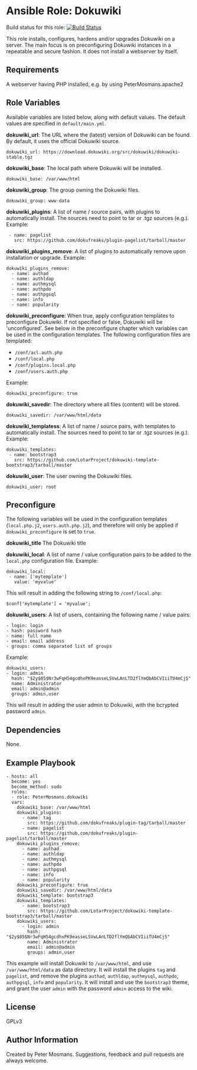 Ansible Role: Dokuwiki
=========

Build status for this role: [![Build Status](https://travis-ci.org/PeterMosmans/ansible-role-dokuwiki.svg)](https://travis-ci.org/PeterMosmans/ansible-role-dokuwiki)


This role installs, configures, hardens and/or upgrades Dokuwiki on a server. The main focus is on preconfiguring Dokuwiki instances in a repeatable and secure fashion.
It does not install a webserver by itself.


Requirements
------------

A webserver having PHP installed, e.g. by using PeterMosmans.apache2


Role Variables
--------------

Available variables are listed below, along with default values. The default values are specified in `default/main.yml`.

**dokuwiki_url**: The URL where the (latest) version of Dokuwiki can be found. By default, it uses the official Dokuwiki source.
```
dokuwiki_url: https://download.dokuwiki.org/src/dokuwiki/dokuwiki-stable.tgz
```


**dokuwiki_base**: The local path where Dokuwiki will be installed.
```
dokuwiki_base: /var/www/html
```


**dokuwiki_group**: The group owning the Dokuwiki files.
```
dokuwiki_group: www-data
```


**dokuwiki_plugins**: A list of name / source pairs, with plugins to automatically install. The sources need to point to tar or .tgz sources (e.g.). Example:
```
 - name: pagelist
   src: https://github.com/dokufreaks/plugin-pagelist/tarball/master
```

**dokuwiki_plugins_remove**: A list of plugins to automatically remove upon installation or upgrade.
Example:
```
dokuwiki_plugins_remove:
  - name: authad
  - name: authldap
  - name: authmysql
  - name: authpdo
  - name: authpgsql
  - name: info
  - name: popularity
```


**dokuwiki_preconfigure**: When true, apply configuration templates to preconfigure Dokuwiki. If not specified or false, Dokuwiki will be 'unconfigured'. See below in the preconfigure chapter which variables can be used in the configuration templates.
The following configuration files are templated:
- `/conf/acl.auth.php`
- `/conf/local.php`
- `/conf/plugins.local.php`
- `/conf/users.auth.php`

Example:
```
dokuwiki_preconfigure: true
```


**dokuwiki_savedir**: The directory where all files (content) will be stored.
```
dokuwiki_savedir: /var/www/html/data
```


**dokuwiki_templatess**: A list of name / source pairs, with templates to automatically install. The sources need to point to tar or .tgz sources (e.g.). Example:
```
dokuwiki_templates:
 - name: bootstrap3
   src: https://github.com/LotarProject/dokuwiki-template-bootstrap3/tarball/master
```


**dokuwiki_user**: The user owning the Dokuwiki files.
```
dokuwiki_user: root
```


## Preconfigure
The following variables will be used in the configuration templates (`local.php.j2`, `users.auth.php.j2`), and therefore will only be applied if `dokuwiki_preconfigure` is set to `true`.


**dokuwiki_title** The Dokuwiki title


**dokuwiki_local**: A list of name / value configuration pairs to be added to the `local.php` configuration file.
Example:
```
dokuwiki_local:
 - name: ['mytemplate']
   value: 'myvalue'
```
This will result in adding the following string to `/conf/local.php`:
```
$conf['mytemplate'] = 'myvalue';
```


**dokuwiki_users**: A list of users, containing the following name / value pairs:
```
- login: login
- hash: password hash
- name: full name
- email: email address
- groups: comma separated list of groups
```

Example:
```
dokuwiki_users:
- login: admin
  hash: "$2y$05$Nr3wFqH54gcdhxPK9easseLSVwLAnLTD2flYmQbAbCVIiiTU4mCjS"
  name: Administrator
  email: admin@admin
  groups: admin,user
```

This will result in adding the user admin to Dokuwiki, with the bcrypted password `admin`.

Dependencies
------------

None.


Example Playbook
----------------
```
- hosts: all
  become: yes
  become_method: sudo
  roles:
  - role: PeterMosmans.dokuwiki
  vars:
    dokuwiki_base: /var/www/html
    dokuwiki_plugins:
      - name: tag
        src: https://github.com/dokufreaks/plugin-tag/tarball/master
      - name: pagelist
        src: https://github.com/dokufreaks/plugin-pagelist/tarball/master
    dokuwiki_plugins_remove:
      - name: authad
      - name: authldap
      - name: authmysql
      - name: authpdo
      - name: authpgsql
      - name: info
      - name: popularity
    dokuwiki_preconfigure: true
    dokuwiki_savedir: /var/www/html/data
    dokuwiki_template: bootstrap3
    dokuwiki_templates:
      - name: bootstrap3
        src: https://github.com/LotarProject/dokuwiki-template-bootstrap3/tarball/master
    dokuwiki_users:
      - login: admin
        hash: "$2y$05$Nr3wFqH54gcdhxPK9easseLSVwLAnLTD2flYmQbAbCVIiiTU4mCjS"
        name: Administrator
        email: admin@admin
        groups: admin,user
```
This example will install Dokuwiki to `/var/www/html`, and use `/var/www/html/data` as data directory.
It will install the plugins `tag` and `pagelist`, and remove the plugins `authad`, `authldap`, `authmysql`, `authpdo`, `authpgsql`, `info` and `popularity`.
It will install and use the `bootstrap3` theme, and grant the user `admin` with the password `admin` access to the wiki.


License
-------

GPLv3


Author Information
------------------

Created by Peter Mosmans. Suggestions, feedback and pull requests are always welcome.
